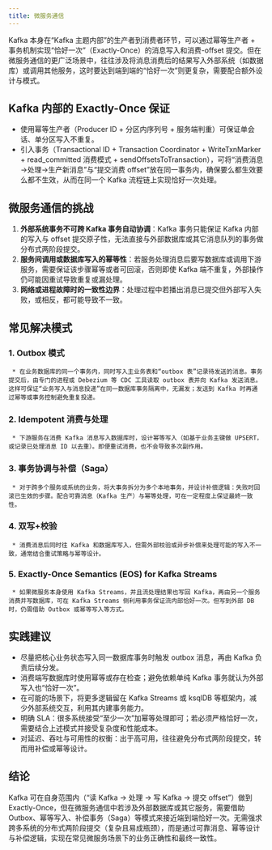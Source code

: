 ```yaml
---
title: 微服务通信
---
```


Kafka 本身在“Kafka 主题内部”的生产者到消费者环节，可以通过幂等生产者 + 事务机制实现“恰好一次”（Exactly-Once）的消息写入和消费-offset 提交。但在微服务通信的更广泛场景中，往往涉及将消息消费后的结果写入外部系统（如数据库）或调用其他服务，这时要达到端到端的“恰好一次”则更复杂，需要配合额外设计与模式。

## **Kafka 内部的 Exactly-Once 保证**

  * 使用幂等生产者（Producer ID + 分区内序列号 + 服务端判重）可保证单会话、单分区写入不重复。
  * 引入事务（Transactional ID + Transaction Coordinator + WriteTxnMarker + read\_committed 消费模式 + sendOffsetsToTransaction），可将“消费消息→处理→生产新消息”与“提交消费 offset”放在同一事务内，确保要么都生效要么都不生效，从而在同一个 Kafka 流程链上实现恰好一次处理。

## **微服务通信的挑战**

  1. **外部系统事务不可跨 Kafka 事务自动协调**：Kafka 事务只能保证 Kafka 内部的写入与 offset 提交原子性，无法直接与外部数据库或其它消息队列的事务做分布式两阶段提交。
  2. **服务间调用或数据库写入的幂等性**：若服务处理消息后要写数据库或调用下游服务，需要保证该步骤幂等或者可回滚，否则即使 Kafka 端不重复，外部操作仍可能因重试导致重复或漏处理。
  3. **网络或进程故障时的一致性边界**：处理过程中若播出消息已提交但外部写入失败，或相反，都可能导致不一致。

## **常见解决模式**

### 1. **Outbox 模式**

     * 在业务数据库的同一个事务内，同时写入主业务表和“outbox 表”记录待发送的消息。事务提交后，由专门的进程或 Debezium 等 CDC 工具读取 outbox 表并向 Kafka 发送消息。这样可保证“业务写入与消息投递”在同一数据库事务隔离中，无漏发；发送到 Kafka 时再通过幂等或事务控制避免重复投递。
### 2. **Idempotent 消费与处理**

     * 下游服务在消费 Kafka 消息写入数据库时，设计幂等写入（如基于业务主键做 UPSERT，或记录已处理消息 ID 以去重）。即便重试消费，也不会导致多次副作用。
### 3. **事务协调与补偿（Saga）**

     * 对于跨多个服务或系统的业务，将大事务拆分为多个本地事务，并设计补偿逻辑：失败时回滚已生效的步骤。配合可靠消息（Kafka 生产）与幂等处理，可在一定程度上保证最終一致性。
### 4. **双写+校验**

     * 消费消息后同时往 Kafka 和数据库写入，但需外部校验或异步补偿来处理可能的写入不一致，通常结合重试策略与幂等设计。
### 5. **Exactly-Once Semantics (EOS) for Kafka Streams**

     * 如果微服务本身使用 Kafka Streams，并且流处理结果也写回 Kafka，再由另一个服务消费并写数据库，可在 Kafka Streams 侧利用事务保证流内部恰好一次。但写到外部 DB 时，仍需借助 Outbox 或幂等写入等方式。

## **实践建议**

  * 尽量把核心业务状态写入同一数据库事务时触发 outbox 消息，再由 Kafka 负责后续分发。
  * 消费端写数据库时使用幂等或存在检查；避免依赖单纯 Kafka 事务就认为外部写入也“恰好一次”。
  * 在可能的场景下，将更多逻辑留在 Kafka Streams 或 ksqlDB 等框架内，减少外部系统交互，利用其内建事务能力。
  * 明确 SLA：很多系统接受“至少一次”加幂等处理即可；若必须严格恰好一次，需要结合上述模式并接受复杂度和性能成本。
  * 对延迟、吞吐与可用性的权衡：出于高可用，往往避免分布式两阶段提交，转而用补偿或幂等设计。

## **结论**
  Kafka 可在自身范围内（“读 Kafka → 处理 → 写 Kafka → 提交 offset”）做到 Exactly-Once，但在微服务通信中若涉及外部数据库或其它服务，需要借助 Outbox、幂等写入、补偿事务（Saga）等模式来接近端到端恰好一次。无需强求跨多系统的分布式两阶段提交（复杂且易成瓶颈），而是通过可靠消息、幂等设计与补偿逻辑，实现在常见微服务场景下的业务正确性和最终一致性。
